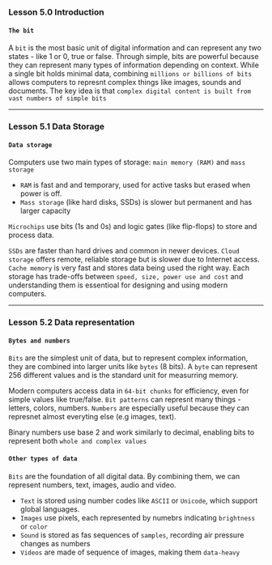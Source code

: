 ### Lesson 5.0 Introduction

#### `The bit`

A `bit` is the most basic unit of digital information and can represent any two states - like 1 or 0, true or false.
Through simple, bits are powerful because they can represent many types of information depending on context.
While a single bit holds minimal data, combining `millions or billions of bits` allows computers to represnt complex things like images, sounds and documents.
The key idea is that `complex digital content is built from vast numbers of simple bits`

---

### Lesson 5.1 Data Storage

#### `Data storage`

Computers use two main types of storage: `main memory (RAM)` and `mass storage`

- `RAM` is fast and and temporary, used for active tasks but erased when power is off.
- `Mass storage` (like hard disks, SSDs) is slower but permanent and has larger capacity

`Microchips` use bits (1s and 0s) and logic gates (like flip-flops) to store and process data.

`SSDs` are faster than hard drives and common in newer devices.
`Cloud storage` offers remote, reliable storage but is slower due to Internet access.
`Cache memory` is very fast and stores data being used the right way.
Each storage has trade-offs between `speed, size, power use and cost` and understanding them is essentioal for designing and using modern computers.

---

### Lesson 5.2 Data representation

#### `Bytes and numbers`

`Bits` are the simplest unit of data, but to represent complex information, they are combined into larger units like `bytes` (8 bits).
A `byte` can represent 256 different values and is the standard unit for measurring memory.

Modern computers access data in `64-bit chunks` for efficiency, even for simple values like true/false. `Bit patterns` can represnt many things - letters, colors, numbers.
`Numbers` are especially useful because they can represnet almost everyting else (e.g images, text).

Binary numbers use base 2 and work similarly to decimal, enabling bits to represent both `whole and complex values`

#### `Other types of data`

`Bits` are the foundation of all digital data. By combining them, we can represent numbers, text, images, audio and video.

- `Text` is stored using number codes like `ASCII` or `Unicode`, which support global languages.
- `Images` use pixels, each represented by numebrs indicating `brightness` or `color`
- `Sound` is stored as fas sequences of `samples`, recording air pressure changes as numbers
- `Videos` are made of sequence of images, making them `data-heavy`
